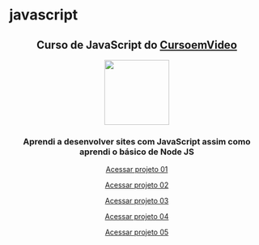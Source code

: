 # javascript

<div align="center">
<h2>Curso de <strong>JavaScript</strong> do <a href="https://www.cursoemvideo.com" target="_blank">CursoemVideo</a></h2>

<p>
<img src="https://icons.iconarchive.com/icons/simpleicons-team/simple/128/javascript-icon.png" width="128" height="128">
</p>

<p>
<h3>Aprendi a desenvolver sites com JavaScript assim como aprendi o básico de Node JS</h3>

<a href="https://mateusleguir.github.io/projeto-hora-do-dia" target="_blank">Acessar projeto 01</a><br>

<a href="https://mateusleguir.github.io/projeto-verificar-idade" target="_blank">Acessar projeto 02</a><br>

<a href="https://mateusleguir.github.io/projeto-contador" target="_blank">Acessar projeto 03</a><br>

<a href="https://mateusleguir.github.io/projeto-tabuada" target="_blank">Acessar projeto 04</a><br>

<a href="https://mateusleguir.github.io/projeto-analisador" target="_blank">Acessar projeto 05</a><br>

</p>
</div>
